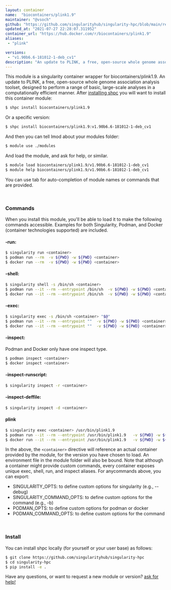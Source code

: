 ```yaml
---
layout: container
name:  "biocontainers/plink1.9"
maintainer: "@vsoch"
github: "https://github.com/singularityhub/singularity-hpc/blob/main/registry/biocontainers/plink1.9/container.yaml"
updated_at: "2021-07-27 22:28:07.311952"
container_url: "https://hub.docker.com/r/biocontainers/plink1.9"
aliases:
 - "plink"

versions:
 - "v1.90b6.6-181012-1-deb_cv1"
description: "An update to PLINK, a free, open-source whole genome association analysis toolset, designed to perform a range of basic, large-scale analyses in a computationally efficient manner."
---
```


This module is a singularity container wrapper for biocontainers/plink1.9.
An update to PLINK, a free, open-source whole genome association analysis toolset, designed to perform a range of basic, large-scale analyses in a computationally efficient manner.
After [installing shpc](#install) you will want to install this container module:

```bash
$ shpc install biocontainers/plink1.9
```

Or a specific version:

```bash
$ shpc install biocontainers/plink1.9:v1.90b6.6-181012-1-deb_cv1
```

And then you can tell lmod about your modules folder:

```bash
$ module use ./modules
```

And load the module, and ask for help, or similar.

```bash
$ module load biocontainers/plink1.9/v1.90b6.6-181012-1-deb_cv1
$ module help biocontainers/plink1.9/v1.90b6.6-181012-1-deb_cv1
```

You can use tab for auto-completion of module names or commands that are provided.

<br>

### Commands

When you install this module, you'll be able to load it to make the following commands accessible.
Examples for both Singularity, Podman, and Docker (container technologies supported) are included.

#### -run:

```bash
$ singularity run <container>
$ podman run --rm  -v ${PWD} -w ${PWD} <container>
$ docker run --rm  -v ${PWD} -w ${PWD} <container>
```

#### -shell:

```bash
$ singularity shell -s /bin/sh <container>
$ podman run --it --rm --entrypoint /bin/sh  -v ${PWD} -w ${PWD} <container>
$ docker run --it --rm --entrypoint /bin/sh  -v ${PWD} -w ${PWD} <container>
```

#### -exec:

```bash
$ singularity exec -s /bin/sh <container> "$@"
$ podman run --it --rm --entrypoint ""  -v ${PWD} -w ${PWD} <container> "$@"
$ docker run --it --rm --entrypoint ""  -v ${PWD} -w ${PWD} <container> "$@"
```

#### -inspect:

Podman and Docker only have one inspect type.

```bash
$ podman inspect <container>
$ docker inspect <container>
```

#### -inspect-runscript:

```bash
$ singularity inspect -r <container>
```

#### -inspect-deffile:

```bash
$ singularity inspect -d <container>
```


#### plink
       
```bash
$ singularity exec <container> /usr/bin/plink1.9
$ podman run --it --rm --entrypoint /usr/bin/plink1.9   -v ${PWD} -w ${PWD} <container> -c " $@"
$ docker run --it --rm --entrypoint /usr/bin/plink1.9   -v ${PWD} -w ${PWD} <container> -c " $@"
```



In the above, the `<container>` directive will reference an actual container provided
by the module, for the version you have chosen to load. An environment file in the
module folder will also be bound. Note that although a container
might provide custom commands, every container exposes unique exec, shell, run, and
inspect aliases. For anycommands above, you can export:

 - SINGULARITY_OPTS: to define custom options for singularity (e.g., --debug)
 - SINGULARITY_COMMAND_OPTS: to define custom options for the command (e.g., -b)
 - PODMAN_OPTS: to define custom options for podman or docker
 - PODMAN_COMMAND_OPTS: to define custom options for the command

<br>
  
### Install

You can install shpc locally (for yourself or your user base) as follows:

```bash
$ git clone https://github.com/singularityhub/singularity-hpc
$ cd singularity-hpc
$ pip install -e .
```

Have any questions, or want to request a new module or version? [ask for help!](https://github.com/singularityhub/singularity-hpc/issues)